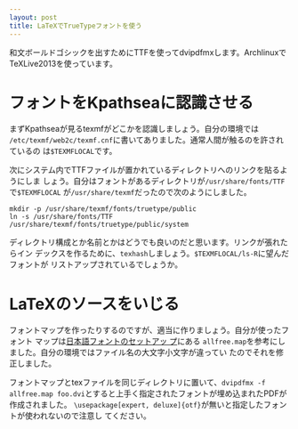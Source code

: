 ```yaml
---
layout: post
title: LaTeXでTrueTypeフォントを使う
---
```


和文ボールドゴシックを出すためにTTFを使ってdvipdfmxします。Archlinuxで
TeXLive2013を使っています。

# フォントをKpathseaに認識させる

まずKpathseaが見るtexmfがどこかを認識しましょう。自分の環境では
`/etc/texmf/web2c/texmf.cnf`に書いてありました。通常人間が触るのを許されているの
は`$TEXMFLOCAL`です。

次にシステム内でTTFファイルが置かれているディレクトリへのリンクを貼るようにしま
しょう。自分はフォントがあるディレクトリが`/usr/share/fonts/TTF`で`$TEXMFLOCAL`
が`/usr/share/texmf`だったので次のようにしました。

```
mkdir -p /usr/share/texmf/fonts/truetype/public
ln -s /usr/share/fonts/TTF /usr/share/texmf/fonts/truetype/public/system
```

ディレクトリ構成とか名前とかはどうでも良いのだと思います。リンクが張れたらイン
デックスを作るために、`texhash`しましょう。`$TEXMFLOCAL/ls-R`に望んだフォントが
リストアップされているでしょうか。

# LaTeXのソースをいじる

フォントマップを作ったりするのですが、適当に作りましょう。自分が使ったフォント
マップは[日本語フォントのセットアッ
プ](http://www.fugenji.org/~thomas/texlive-guide/font_setup.html)にある
`allfree.map`を参考にしました。自分の環境ではファイル名の大文字小文字が違ってい
たのでそれを修正しました。

フォントマップとtexファイルを同じディレクトリに置いて、`dvipdfmx -f allfree.map
foo.dvi`とすると上手く指定されたフォントが埋め込まれたPDFが作成されました。
`\usepackage[expert, deluxe]{otf}`が無いと指定したフォントが使われないので注意し
てください。

